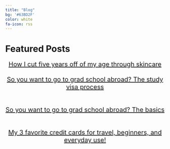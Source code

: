 ```yaml
---
title: "Blog"
bg: '#63BD2F'
color: white
fa-icon: rss
---
```


# Featured Posts

<div style="text-align: center; font-size: 20px; text-decoration: none;">

<a href="https://blog.flynnrachel.com/skincare/" target="_blank">How I cut five years off of my age through skincare</a>
<br>
<br>
<a href="https://blog.flynnrachel.com/visa/" target="_blank">So you want to go to grad school abroad? The study visa process</a>    
<br>
<br>
<a href="https://blog.flynnrachel.com/masters/" target="_blank">So you want to go to grad school abroad? The basics</a>  
<br>
<br>
<a href="https://blog.flynnrachel.com/credit-cards/" target="_blank">My 3 favorite credit cards for travel, beginners, and everyday use!</a>

</div>
